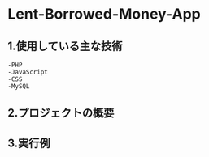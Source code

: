 # Lent-Borrowed-Money-App

## 1.使用している主な技術
```
-PHP
-JavaScript
-CSS
-MySQL 
```
## 2.プロジェクトの概要

## 3.実行例

